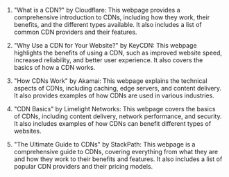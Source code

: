 

1. "What is a CDN?" by Cloudflare: This webpage provides a comprehensive introduction to CDNs, including how they work, their benefits, and the different types available. It also includes a list of common CDN providers and their features.

2. "Why Use a CDN for Your Website?" by KeyCDN: This webpage highlights the benefits of using a CDN, such as improved website speed, increased reliability, and better user experience. It also covers the basics of how a CDN works.

3. "How CDNs Work" by Akamai: This webpage explains the technical aspects of CDNs, including caching, edge servers, and content delivery. It also provides examples of how CDNs are used in various industries.

4. "CDN Basics" by Limelight Networks: This webpage covers the basics of CDNs, including content delivery, network performance, and security. It also includes examples of how CDNs can benefit different types of websites.

5. "The Ultimate Guide to CDNs" by StackPath: This webpage is a comprehensive guide to CDNs, covering everything from what they are and how they work to their benefits and features. It also includes a list of popular CDN providers and their pricing models.